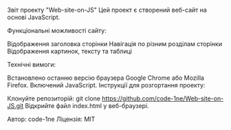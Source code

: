 Звіт проекту "Web-site-on-JS"
Цей проект є створений веб-сайт на основі JavaScript.

Функціональні можливості сайту:

Відображення заголовка сторінки
Навігація по різним розділам сторінки
Відображення картинок, тексту та таблиці

Технічні вимоги:

Встановлено останню версію браузера Google Chrome або Mozilla Firefox.
Включений JavaScript.
Інструкції для розгортання проекту:

Клонуйте репозиторій:
git clone https://github.com/code-1ne/Web-site-on-JS.git
Відкрийте файл index.html у веб-браузері.

Автор: code-1ne
Ліцензія: MIT
